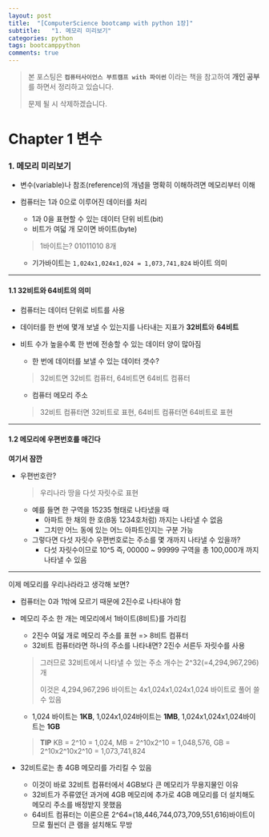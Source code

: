 ```yaml
---
layout: post
title:  "[ComputerScience bootcamp with python 1장]"
subtitle:   "1. 메모리 미리보기"
categories: python
tags: bootcamppython
comments: true
---
```

> 본 포스팅은 **`컴퓨터사이언스 부트캠프 with 파이썬`** 이라는 책을 참고하여 **개인 공부**를 하면서 정리하고 있습니다.
>
> 문제 될 시 삭제하겠습니다.

# Chapter 1 변수
### 1. 메모리 미리보기

- 변수(variable)나 참조(reference)의 개념을 명확히 이해하려면 메모리부터 이해
- 컴퓨터는 1과 0으로 이루어진 데이터를 처리
	- 1과 0을 표현할 수 있는 데이터 단위 비트(bit)
	- 비트가 여덟 개 모이면 바이트(byte)

	>  1바이트는? 01011010 8개

	- 기가바이트는 `1,024x1,024x1,024 = 1,073,741,824` 바이트 의미

----
#### 1.1 32비트와 64비트의 의미

- 컴퓨터는 데이터 단위로 비트를 사용
- 데이터를 한 번에 몇개 보낼 수 있는지를 나타내는 지표가 **32비트**와 **64비트**
- 비트 수가 높을수록 한 번에 전송할 수 있는 데이터 양이 많아짐
	- 한 번에 데이터를 보낼 수 있는 데이터 갯수?

	> 32비트면 32비트 컴퓨터, 64비트면 64비트 컴퓨터

	- 컴퓨터 메모리 주소

	> 32비트 컴퓨터면 32비트로 표현, 64비트 컴퓨터면 64비트로 표현


----

#### 1.2 메모리에 우편번호를 매긴다

**여기서 잠깐**

- 우편번호란?

	> 우리나라 땅을 다섯 자릿수로 표현

	- 예를 들면 한 구역을 15235 형태로 나타냈을 때
		- 아파트 한 채의 한 호(B동 1234호처럼) 까지는 나타낼 수 없음
		- 그치만 어느 동에 있는 어느 아파트인지는 구분 가능
	- 그렇다면 다섯 자릿수 우편번호로는 주소를 몇 개까지 나타낼 수 있을까?
		- 다섯 자릿수이므로 10^5 즉, 00000 ~ 99999 구역을 총 100,000개 까지 나타낼 수 있음

----
이제 메모리를 우리나라라고 생각해 보면?

- 컴퓨터는 0과 1밖에 모르기 때문에 2진수로 나타내야 함
- 메모리 주소 한 개는 메모리에서 1바이트(8비트)를 가리킴
	- 2진수 여덟 개로 메모리 주소를 표현 => 8비트 컴퓨터
	- 32비트 컴퓨터라면 하나의 주소를 나타내면? 2진수 서른두 자릿수를 사용

	> 그러므로 32비트에서 나타낼 수 있는 주소 개수는 2^32(=4,294,967,296)개
	>
	> 이것은 4,294,967,296 바이트는 4x1,024x1,024x1,024 바이트로 풀어 쓸 수 있음

	- 1,024 바이트는 **1KB**, 1,024x1,024바이트는 **1MB**, 1,024x1,024x1,024바이트는 **1GB**

	> **TIP** KB = 2^10 = 1,024, MB = 2^10x2^10 = 1,048,576, GB = 2^10x2^10x2^10 = 1,073,741,824

- 32비트로는 총 4GB 메모리를 가리킬 수 있음
	- 이것이 바로 32비트 컴퓨터에서 4GB보다 큰 메모리가 무용지물인 이유
	- 32비트가 주류였던 과거에 4GB 메모리에 추가로 4GB 메모리를 더 설치해도 메모리 주소를 배정받지 못했음
	- 64비트 컴퓨터는 이론으론 2^64=(18,446,744,073,709,551,616)바이트이므로 훨씬더 큰 램을 설치해도 무방
